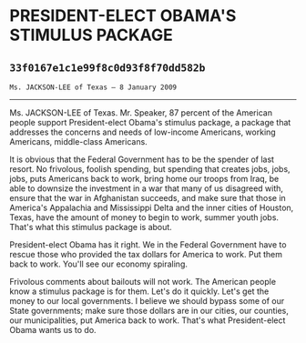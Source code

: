 # PRESIDENT-ELECT OBAMA'S STIMULUS PACKAGE
## `33f0167e1c1e99f8c0d93f8f70dd582b`
`Ms. JACKSON-LEE of Texas — 8 January 2009`

---


Ms. JACKSON-LEE of Texas. Mr. Speaker, 87 percent of the American 
people support President-elect Obama's stimulus package, a package that 
addresses the concerns and needs of low-income Americans, working 
Americans, middle-class Americans.

It is obvious that the Federal Government has to be the spender of 
last resort. No frivolous, foolish spending, but spending that creates 
jobs, jobs, jobs, puts Americans back to work, bring home our troops 
from Iraq, be able to downsize the investment in a war that many of us 
disagreed with, ensure that the war in Afghanistan succeeds, and make 
sure that those in America's Appalachia and Mississippi Delta and the 
inner cities of Houston, Texas, have the amount of money to begin to 
work, summer youth jobs. That's what this stimulus package is about.

President-elect Obama has it right. We in the Federal Government have 
to rescue those who provided the tax dollars for America to work. Put 
them back to work. You'll see our economy spiraling.

Frivolous comments about bailouts will not work. The American people 
know a stimulus package is for them. Let's do it quickly. Let's get the 
money to our local governments. I believe we should bypass some of our 
State governments; make sure those dollars are in our cities, our 
counties, our municipalities, put America back to work. That's what 
President-elect Obama wants us to do.
